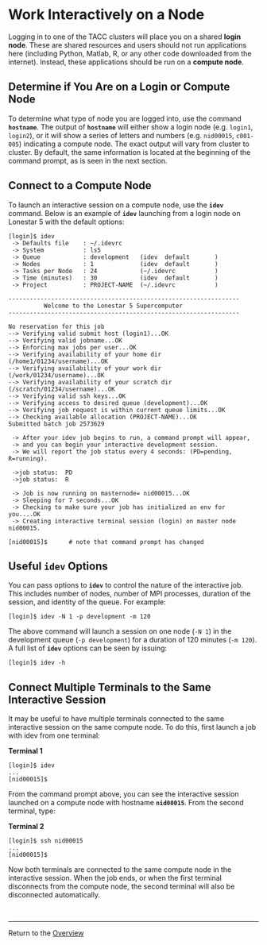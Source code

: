 # Work Interactively on a Node

Logging in to one of the TACC clusters will place you on a shared **login node**.
These are shared resources and users should not run applications here (including
Python, Matlab, R, or any other code downloaded from the internet). Instead, these
applications should be run on a **compute node**.

## Determine if You Are on a Login or Compute Node

To determine what type of node you are logged into, use the command **`hostname`**.
The output of **`hostname`** will either show a login node (e.g. `login1`, `login2`),
or it will show a series of letters and numbers (e.g. `nid00015`, `c001-005`)
indicating a compute node. The exact output will vary from cluster to cluster. By
default, the same information is located at the beginning of the command prompt,
as is seen in the next section.

## Connect to a Compute Node

To launch an interactive session on a compute node, use the **`idev`** command. Below
is an example of **`idev`** launching from a login node on Lonestar 5 with the default
options:

```
[login]$ idev
 -> Defaults file    : ~/.idevrc
 -> System           : ls5      
 -> Queue            : development   (idev  default       )
 -> Nodes            : 1             (idev  default       )
 -> Tasks per Node   : 24            (~/.idevrc           )
 -> Time (minutes)   : 30            (idev  default       )
 -> Project          : PROJECT-NAME  (~/.idevrc           )

-----------------------------------------------------------------
          Welcome to the Lonestar 5 Supercomputer
-----------------------------------------------------------------

No reservation for this job
--> Verifying valid submit host (login1)...OK
--> Verifying valid jobname...OK
--> Enforcing max jobs per user...OK
--> Verifying availability of your home dir (/home1/01234/username)...OK
--> Verifying availability of your work dir (/work/01234/username)...OK
--> Verifying availability of your scratch dir (/scratch/01234/username)...OK
--> Verifying valid ssh keys...OK
--> Verifying access to desired queue (development)...OK
--> Verifying job request is within current queue limits...OK
--> Checking available allocation (PROJECT-NAME)...OK
Submitted batch job 2573629

 -> After your idev job begins to run, a command prompt will appear,
 -> and you can begin your interactive development session.
 -> We will report the job status every 4 seconds: (PD=pending, R=running).

 ->job status:  PD
 ->job status:  R

 -> Job is now running on masternode= nid00015...OK
 -> Sleeping for 7 seconds...OK    
 -> Checking to make sure your job has initialized an env for you....OK
 -> Creating interactive terminal session (login) on master node nid00015.

[nid00015]$      # note that command prompt has changed
```

## Useful **`idev`** Options

You can pass options to **`idev`** to control the nature of the interactive job. This
includes number of nodes, number of MPI processes, duration of the session, and
identity of the queue. For example:

```
[login]$ idev -N 1 -p development -m 120
```

The above command will launch a session on one node (`-N 1`) in the development
queue (`-p development`) for a duration of 120 minutes (`-m 120`). A full list of
**`idev`** options can be seen by issuing:

```
[login]$ idev -h
```

## Connect Multiple Terminals to the Same Interactive Session

It may be useful to have multiple terminals connected to the same interactive
session on the same compute node. To do this, first launch a job with idev from
one terminal:

**Terminal 1**
```
[login]$ idev
...
[nid00015]$
```

From the command prompt above, you can see the interactive session launched on a
compute node with hostname **`nid00015`**. From the second terminal, type:

**Terminal 2**
```
[login]$ ssh nid00015
...
[nid00015]$
```

Now both terminals are connected to the same compute node in the interactive
session. When the job ends, or when the first terminal disconnects from the
compute node, the second terminal will also be disconnected automatically.

<br>

---
Return to the [Overview](index.md)
